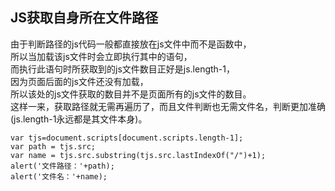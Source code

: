 ## JS获取自身所在文件路径
由于判断路径的js代码一般都直接放在js文件中而不是函数中，  
所以当加载该js文件时会立即执行其中的语句，  
而执行此语句时所获取到的js文件数目正好是js.length-1，  
因为页面后面的js文件还没有加载，  
所以该处的js文件获取的数目并不是页面所有的js文件的数目。  
这样一来，获取路径就无需再遍历了，而且文件判断也无需文件名，判断更加准确(js.length-1永远都是其文件本身)。  
```
var tjs=document.scripts[document.scripts.length-1];
var path = tjs.src;
var name = tjs.src.substring(tjs.src.lastIndexOf("/")+1);
alert('文件路径：'+path);
alert('文件名：'+name);
```